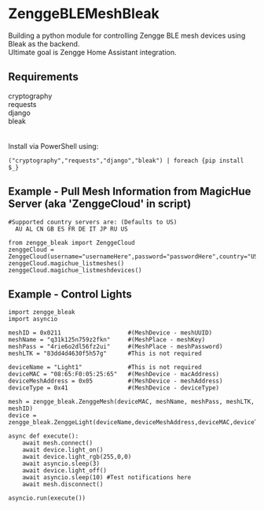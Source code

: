 ZenggeBLEMeshBleak
=========================================
Building a python module for controlling Zengge BLE mesh devices using Bleak as the backend.<br/>
Ultimate goal is Zengge Home Assistant integration.<br/>

Requirements
------------
cryptography<br/>
requests <br/>
django<br/>
bleak<br/>
<br/>
<br/>
Install via PowerShell using:<br/>
```
("cryptography","requests","django","bleak") | foreach {pip install $_}
```

Example - Pull Mesh Information from MagicHue Server (aka 'ZenggeCloud' in script)
----------------------------------------
```
#Supported country servers are: (Defaults to US)
  AU AL CN GB ES FR DE IT JP RU US

from zengge_bleak import ZenggeCloud
zenggeCloud = ZenggeCloud(username="usernameHere",password="passwordHere",country="US")
zenggeCloud.magichue_listmeshes()
zenggeCloud.magichue_listmeshdevices()
```

Example - Control Lights
----------------------------
```
import zengge_bleak
import asyncio

meshID = 0x0211                   #(MeshDevice - meshUUID)
meshName = "q31k125n759z2fkn"     #(MeshPlace - meshKey)
meshPass = "4rie6o2dl56fz2ui"     #(MeshPlace - meshPassword)
meshLTK = "83dd4d4630f5h57g"      #This is not required

deviceName = "Light1"             #This is not required
deviceMAC = "08:65:F0:05:25:65"   #(MeshDevice - macAddress)
deviceMeshAddress = 0x05          #(MeshDevice - meshAddress)
deviceType = 0x41                 #(MeshDevice - deviceType)

mesh = zengge_bleak.ZenggeMesh(deviceMAC, meshName, meshPass, meshLTK, meshID)
device = zengge_bleak.ZenggeLight(deviceName,deviceMeshAddress,deviceMAC,deviceType,0,0,0,0,mesh)

async def execute():
    await mesh.connect()
    await device.light_on()
    await device.light_rgb(255,0,0)
    await asyncio.sleep(3)
    await device.light_off()
    await asyncio.sleep(10) #Test notifications here
    await mesh.disconnect()

asyncio.run(execute())
```

